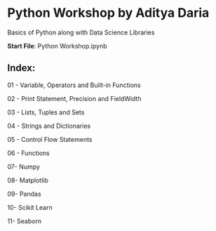 # Python Workshop by Aditya Daria

Basics of Python along with Data Science Libraries

**Start File**: Python Workshop.ipynb


## Index: 
01 - Variable, Operators and Built-in Functions

02 - Print Statement, Precision and FieldWidth

03 - Lists, Tuples and Sets

04 - Strings and Dictionaries

05 - Control Flow Statements

06 - Functions

07- Numpy

08- Matplotlib

09- Pandas

10- Scikit Learn

11- Seaborn
